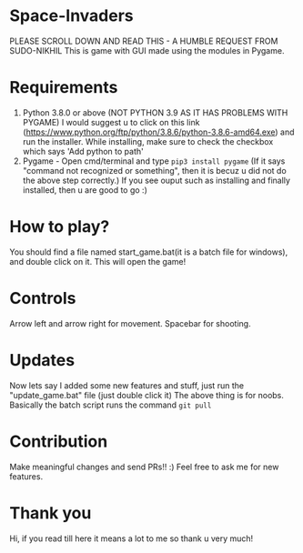 # Space-Invaders
PLEASE SCROLL DOWN AND READ THIS - A HUMBLE REQUEST FROM SUDO-NIKHIL
This is game with GUI made using the modules in Pygame.

# Requirements
1. Python 3.8.0 or above (NOT PYTHON 3.9 AS IT HAS PROBLEMS WITH PYGAME) I would suggest u to click on this link (https://www.python.org/ftp/python/3.8.6/python-3.8.6-amd64.exe) and run the installer. While installing, make sure to check the checkbox which says 'Add python to path'
2. Pygame - Open cmd/terminal and type `pip3 install pygame` (If it says "command not recognized or something", then it is becuz u did not do the above step correctly.)
  If you see ouput such as installing and finally installed, then u are good to go :)
# How to play?
You should find a file named start_game.bat(it is a batch file for windows), and double click on it. This will open the game!
 # Controls
 Arrow left and arrow right for movement.
 Spacebar for shooting.
 # Updates
 Now lets say I added some new features and stuff, just run the "update_game.bat" file (just double click it)
 The above thing is for noobs. Basically the batch script runs the command `git pull`
# Contribution
  Make meaningful changes and send PRs!! :)
  Feel free to ask me for new features.
# Thank you
Hi, if you read till here it means a lot to me so thank u very much!
  
  

